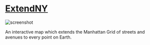 # [ExtendNY](http://extendny.com)
![screenshot](https://x.st/images/extendny.jpg)

An interactive map which extends the Manhattan Grid of streets and avenues to every point on Earth.

